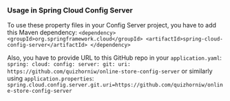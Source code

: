 ### Usage in Spring Cloud Config Server

To use these property files in your Config Server project, you have to add this Maven dependency:
`
<dependency>
  <groupId>org.springframework.cloud</groupId>
  <artifactId>spring-cloud-config-server</artifactId>
</dependency>
`

Also, you have to provide URL to this GitHub repo in your `application.yaml`:
`
spring:
  cloud:
    config:
      server:
        git:
          uri: https://github.com/quizhorniw/online-store-config-server
`
or similarly using `application.properties`:
`
spring.cloud.config.server.git.uri=https://github.com/quizhorniw/online-store-config-server
`
